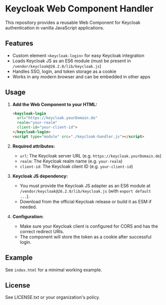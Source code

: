 # Keycloak Web Component Handler

This repository provides a reusable Web Component for Keycloak authentication in vanilla JavaScript applications.

## Features

- Custom element `<keycloak-login>` for easy Keycloak integration
- Loads Keycloak JS as an ES6 module (must be present in `/vendor/keycloak@26.2.0/lib/keycloak.js`)
- Handles SSO, login, and token storage as a cookie
- Works in any modern browser and can be embedded in other apps

## Usage

1. **Add the Web Component to your HTML:**

   ```html
   <keycloak-login
     url="https://keycloak.yourDomain.de"
     realm="your-realm"
     client-id="your-client-id">
   </keycloak-login>
   <script type="module" src="./keycloak-handler.js"></script>
   ```

2. **Required attributes:**
   - `url`: The Keycloak server URL (e.g. `https://keycloak.yourDomain.de`)
   - `realm`: The Keycloak realm name (e.g. `your-realm`)
   - `client-id`: The Keycloak client ID (e.g. `your-client-id`)

3. **Keycloak JS dependency:**
   - You must provide the Keycloak JS adapter as an ES6 module at `/vendor/keycloak@26.2.0/lib/keycloak.js` (with `export default ...`).
   - Download from the official Keycloak release or build it as ESM if needed.

4. **Configuration:**
   - Make sure your Keycloak client is configured for CORS and has the correct redirect URIs.
   - The component will store the token as a cookie after successful login.

## Example

See `index.html` for a minimal working example.

## License

See LICENSE.txt or your organization's policy.
